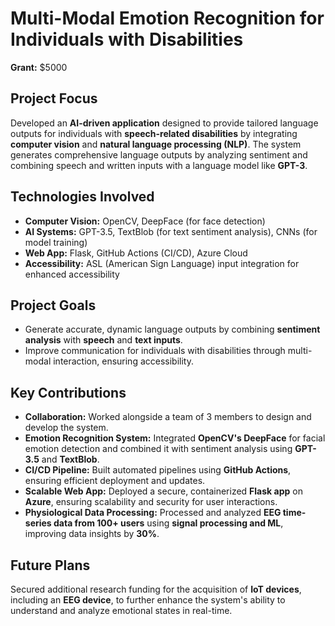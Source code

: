 # Multi-Modal Emotion Recognition for Individuals with Disabilities

**Grant:** $5000  

## Project Focus  
Developed an **AI-driven application** designed to provide tailored language outputs for individuals with **speech-related disabilities** by integrating **computer vision** and **natural language processing (NLP)**. The system generates comprehensive language outputs by analyzing sentiment and combining speech and written inputs with a language model like **GPT-3**.

## Technologies Involved  
- **Computer Vision:** OpenCV, DeepFace (for face detection)  
- **AI Systems:** GPT-3.5, TextBlob (for text sentiment analysis), CNNs (for model training)  
- **Web App:** Flask, GitHub Actions (CI/CD), Azure Cloud  
- **Accessibility:** ASL (American Sign Language) input integration for enhanced accessibility  

## Project Goals  
- Generate accurate, dynamic language outputs by combining **sentiment analysis** with **speech** and **text inputs**.  
- Improve communication for individuals with disabilities through multi-modal interaction, ensuring accessibility.  

## Key Contributions  
- **Collaboration:** Worked alongside a team of 3 members to design and develop the system.  
- **Emotion Recognition System:** Integrated **OpenCV's DeepFace** for facial emotion detection and combined it with sentiment analysis using **GPT-3.5** and **TextBlob**.  
- **CI/CD Pipeline:** Built automated pipelines using **GitHub Actions**, ensuring efficient deployment and updates.  
- **Scalable Web App:** Deployed a secure, containerized **Flask app** on **Azure**, ensuring scalability and security for user interactions.  
- **Physiological Data Processing:** Processed and analyzed **EEG time-series data from 100+ users** using **signal processing and ML**, improving data insights by **30%**.  

## Future Plans  
Secured additional research funding for the acquisition of **IoT devices**, including an **EEG device**, to further enhance the system's ability to understand and analyze emotional states in real-time.  



